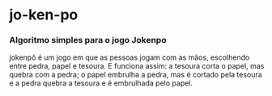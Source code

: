 # jo-ken-po

### Algoritmo simples para o jogo Jokenpo
jokenpô é um jogo em que as pessoas jogam com as mãos, escolhendo entre pedra, papel e tesoura. E funciona assim: a tesoura corta o papel, mas quebra com a pedra; o papel embrulha a pedra, mas é cortado pela tesoura e a pedra quebra a tesoura e é embrulhada pelo papel.
